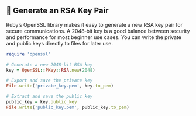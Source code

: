 ## 🔑 Generate an RSA Key Pair

Ruby’s OpenSSL library makes it easy to generate a new RSA key pair for secure communications. A 2048‑bit key is a good balance between security and performance for most beginner use cases. You can write the private and public keys directly to files for later use.

```ruby
require 'openssl'

# Generate a new 2048-bit RSA key
key = OpenSSL::PKey::RSA.new(2048)

# Export and save the private key
File.write('private_key.pem', key.to_pem)

# Extract and save the public key
public_key = key.public_key
File.write('public_key.pem', public_key.to_pem)
```